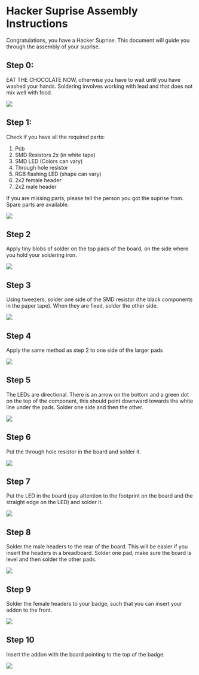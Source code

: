 # Hacker Suprise Assembly Instructions

Congratulations, you have a Hacker Suprise. This document will guide you through the assembly of your suprise.

## Step 0:
EAT THE CHOCOLATE NOW, otherwise you have to wait until you have washed your hands. Soldering involves working with lead and that does not mix well with food.

![](instructionImages/step0.JPG)

## Step 1:
Check if you have all the required parts:
1. Pcb
2. SMD Resistors 2x (in white tape)
3. SMD LED (Colors can vary)
4. Through hole resistor
5. RGB flashing LED (shape can vary)
6. 2x2 female header
7. 2x2 male header

If you are missing parts, please tell the person you got the suprise from. Spare parts are available.

![](instructionImages/step1.JPG)

## Step 2
Apply tiny blobs of solder on the top pads of the board, on the side where you hold your soldering iron.

![](instructionImages/step2.JPG)

## Step 3
Using tweezers, solder one side of the SMD resistor (the black components in the paper tape). When they are fixed, solder the other side.

![](instructionImages/step3.JPG)

## Step 4
Apply the same method as step 2 to one side of the larger pads

![](instructionImages/step4.JPG)

## Step 5
The LEDs are directional. There is an arrow on the bottom and a green dot on the top of the component, this should point downward towards the white line under the pads. Solder one side and then the other.

![](instructionImages/step4.JPG)

## Step 6
Put the through hole resistor in the board and solder it.

![](instructionImages/step6.JPG)

## Step 7
Put the LED in the board (pay attention to the footprint on the board and the straight edge on the LED) and solder it.

![](instructionImages/step7.JPG)

## Step 8
Solder the male headers to the rear of the board. This will be easier if you insert the headers in a breadboard. Solder one pad, make sure the board is level and then solder the other pads.

![](instructionImages/step8.JPG)

## Step 9
Solder the female headers to your badge, such that you can insert your addon to the front.

![](instructionImages/step9.JPG)

## Step 10
Insert the addon with the board pointing to the top of the badge.

![](instructionImages/step10.JPG)